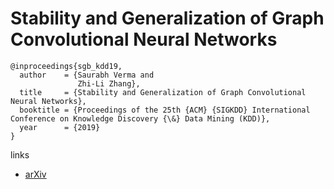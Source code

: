 # Stability and Generalization of Graph Convolutional Neural Networks

```
@inproceedings{sgb_kdd19,
  author    = {Saurabh Verma and
               Zhi-Li Zhang},
  title     = {Stability and Generalization of Graph Convolutional Neural Networks},
  booktitle = {Proceedings of the 25th {ACM} {SIGKDD} International Conference on Knowledge Discovery {\&} Data Mining (KDD)},
  year      = {2019}
}
```

links
- [arXiv](https://arxiv.org/abs/1905.01004)
